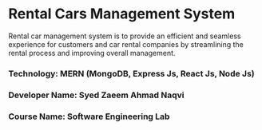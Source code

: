 # Rental Cars Management System

Rental car management system is to provide an efficient and seamless experience for customers and car rental companies by streamlining
the rental process and improving overall management.

### Technology: MERN (MongoDB, Express Js, React Js, Node Js)
### Developer Name: Syed Zaeem Ahmad Naqvi
### Course Name: Software Engineering Lab
